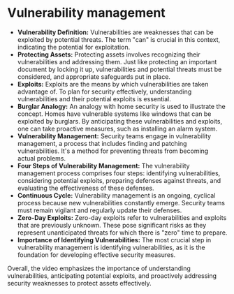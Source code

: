# Vulnerability management

- **Vulnerability Definition:** Vulnerabilities are weaknesses that can be exploited by potential threats. The term "can" is crucial in this context, indicating the potential for exploitation.
- **Protecting Assets:** Protecting assets involves recognizing their vulnerabilities and addressing them. Just like protecting an important document by locking it up, vulnerabilities and potential threats must be considered, and appropriate safeguards put in place.
- **Exploits:** Exploits are the means by which vulnerabilities are taken advantage of. To plan for security effectively, understanding vulnerabilities and their potential exploits is essential.
- **Burglar Analogy:** An analogy with home security is used to illustrate the concept. Homes have vulnerable systems like windows that can be exploited by burglars. By anticipating these vulnerabilities and exploits, one can take proactive measures, such as installing an alarm system.
- **Vulnerability Management:** Security teams engage in vulnerability management, a process that includes finding and patching vulnerabilities. It's a method for preventing threats from becoming actual problems.
- **Four Steps of Vulnerability Management:** The vulnerability management process comprises four steps: identifying vulnerabilities, considering potential exploits, preparing defenses against threats, and evaluating the effectiveness of these defenses.
- **Continuous Cycle:** Vulnerability management is an ongoing, cyclical process because new vulnerabilities constantly emerge. Security teams must remain vigilant and regularly update their defenses.
- **Zero-Day Exploits:** Zero-day exploits refer to vulnerabilities and exploits that are previously unknown. These pose significant risks as they represent unanticipated threats for which there is "zero" time to prepare. 
- **Importance of Identifying Vulnerabilities:** The most crucial step in vulnerability management is identifying vulnerabilities, as it is the foundation for developing effective security measures.

Overall, the video emphasizes the importance of understanding vulnerabilities, anticipating potential exploits, and proactively addressing security weaknesses to protect assets effectively.